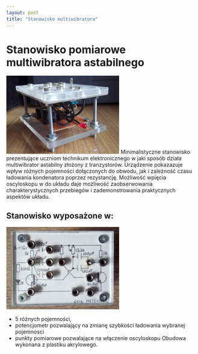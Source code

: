 ```yaml
---
layout: post
title: "Stanowisko multiwibratora"
---
```

# Stanowisko pomiarowe multiwibratora astabilnego
![Main board](_articles/assets/multivibrator/multivibrator_side_low.jpg)
Minimalistyczne stanowisko prezentujące uczniom technikum elektronicznego w jaki sposób działa multiwibrator astabilny złożony z tranzystorów. Urządzenie pokazazuje wpływ różnych pojemności dołączonych do obwodu, jak i zależność czasu ładowania kondenatora poprzez rezystancję. Możliwość wpięcia oscyloskopu w do układu daje możliwość zaobserwowania charakterystycznych przebiegów i zademonstrowania praktycznych aspektów układu.

## Stanowisko wyposażone w:
![Top view](_articles/assets/multivibrator/multivibrator_top_low.jpg)
- 5 różnych pojemności,
- potencjometr pozwalający na zmianę szybkości ładowania wybranej pojemnosci
- punkty pomiarowe pozwalające na włączenie oscyloskopu
Obudowa wykonana z plastiku akrylowego.
